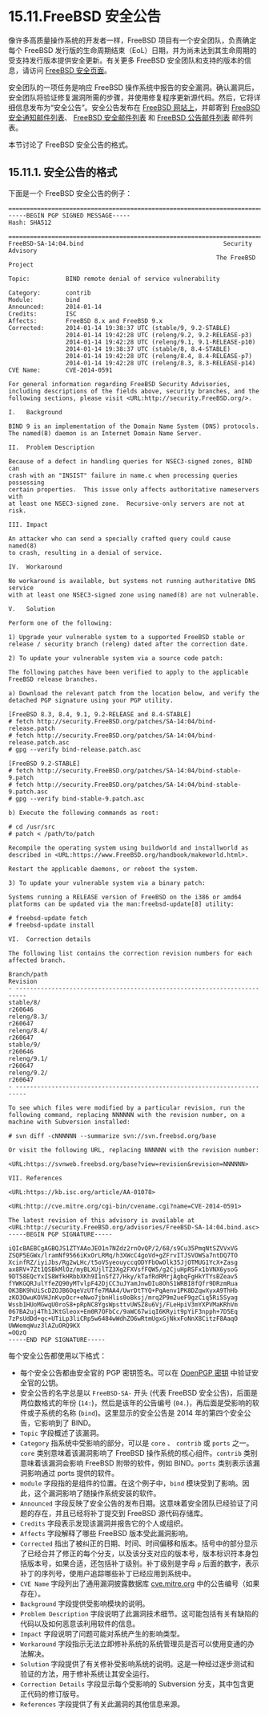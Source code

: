 # 15.11.FreeBSD 安全公告

像许多高质量操作系统的开发者一样，FreeBSD 项目有一个安全团队，负责确定每个 FreeBSD 发行版的生命周期结束（EoL）日期，并为尚未达到其生命周期的受支持发行版本提供安全更新。有关更多 FreeBSD 安全团队和支持的版本的信息，请访问 [FreeBSD 安全页面](https://www.freebsd.org/security)。

安全团队的一项任务是响应 FreeBSD 操作系统中报告的安全漏洞。确认漏洞后，安全团队将验证修复漏洞所需的步骤，并使用修复程序更新源代码。然后，它将详细信息发布为“安全公告”。安全公告发布在 [FreeBSD 网站上](https://www.freebsd.org/security/advisories/)，并邮寄到 [FreeBSD 安全通知邮件列表](https://lists.freebsd.org/subscription/freebsd-security-notifications)、 [FreeBSD 安全邮件列表](https://lists.freebsd.org/subscription/freebsd-security) 和 [FreeBSD 公告邮件列表](https://lists.freebsd.org/subscription/freebsd-announce) 邮件列表。

本节讨论了 FreeBSD 安全公告的格式。

## 15.11.1. 安全公告的格式

下面是一个 FreeBSD 安全公告的例子：

```
=============================================================================
-----BEGIN PGP SIGNED MESSAGE-----
Hash: SHA512

=============================================================================
FreeBSD-SA-14:04.bind                                       Security Advisory
                                                          The FreeBSD Project

Topic:          BIND remote denial of service vulnerability

Category:       contrib
Module:         bind
Announced:      2014-01-14
Credits:        ISC
Affects:        FreeBSD 8.x and FreeBSD 9.x
Corrected:      2014-01-14 19:38:37 UTC (stable/9, 9.2-STABLE)
                2014-01-14 19:42:28 UTC (releng/9.2, 9.2-RELEASE-p3)
                2014-01-14 19:42:28 UTC (releng/9.1, 9.1-RELEASE-p10)
                2014-01-14 19:38:37 UTC (stable/8, 8.4-STABLE)
                2014-01-14 19:42:28 UTC (releng/8.4, 8.4-RELEASE-p7)
                2014-01-14 19:42:28 UTC (releng/8.3, 8.3-RELEASE-p14)
CVE Name:       CVE-2014-0591

For general information regarding FreeBSD Security Advisories,
including descriptions of the fields above, security branches, and the
following sections, please visit <URL:http://security.FreeBSD.org/>.

I.   Background

BIND 9 is an implementation of the Domain Name System (DNS) protocols.
The named(8) daemon is an Internet Domain Name Server.

II.  Problem Description

Because of a defect in handling queries for NSEC3-signed zones, BIND can
crash with an "INSIST" failure in name.c when processing queries possessing
certain properties.  This issue only affects authoritative nameservers with
at least one NSEC3-signed zone.  Recursive-only servers are not at risk.

III. Impact

An attacker who can send a specially crafted query could cause named(8)
to crash, resulting in a denial of service.

IV.  Workaround

No workaround is available, but systems not running authoritative DNS service
with at least one NSEC3-signed zone using named(8) are not vulnerable.

V.   Solution

Perform one of the following:

1) Upgrade your vulnerable system to a supported FreeBSD stable or
release / security branch (releng) dated after the correction date.

2) To update your vulnerable system via a source code patch:

The following patches have been verified to apply to the applicable
FreeBSD release branches.

a) Download the relevant patch from the location below, and verify the
detached PGP signature using your PGP utility.

[FreeBSD 8.3, 8.4, 9.1, 9.2-RELEASE and 8.4-STABLE]
# fetch http://security.FreeBSD.org/patches/SA-14:04/bind-release.patch
# fetch http://security.FreeBSD.org/patches/SA-14:04/bind-release.patch.asc
# gpg --verify bind-release.patch.asc

[FreeBSD 9.2-STABLE]
# fetch http://security.FreeBSD.org/patches/SA-14:04/bind-stable-9.patch
# fetch http://security.FreeBSD.org/patches/SA-14:04/bind-stable-9.patch.asc
# gpg --verify bind-stable-9.patch.asc

b) Execute the following commands as root:

# cd /usr/src
# patch < /path/to/patch

Recompile the operating system using buildworld and installworld as
described in <URL:https://www.FreeBSD.org/handbook/makeworld.html>.

Restart the applicable daemons, or reboot the system.

3) To update your vulnerable system via a binary patch:

Systems running a RELEASE version of FreeBSD on the i386 or amd64
platforms can be updated via the man:freebsd-update[8] utility:

# freebsd-update fetch
# freebsd-update install

VI.  Correction details

The following list contains the correction revision numbers for each
affected branch.

Branch/path                                                      Revision
- -------------------------------------------------------------------------
stable/8/                                                         r260646
releng/8.3/                                                       r260647
releng/8.4/                                                       r260647
stable/9/                                                         r260646
releng/9.1/                                                       r260647
releng/9.2/                                                       r260647
- -------------------------------------------------------------------------

To see which files were modified by a particular revision, run the
following command, replacing NNNNNN with the revision number, on a
machine with Subversion installed:

# svn diff -cNNNNNN --summarize svn://svn.freebsd.org/base

Or visit the following URL, replacing NNNNNN with the revision number:

<URL:https://svnweb.freebsd.org/base?view=revision&revision=NNNNNN>

VII. References

<URL:https://kb.isc.org/article/AA-01078>

<URL:http://cve.mitre.org/cgi-bin/cvename.cgi?name=CVE-2014-0591>

The latest revision of this advisory is available at
<URL:http://security.FreeBSD.org/advisories/FreeBSD-SA-14:04.bind.asc>
-----BEGIN PGP SIGNATURE-----

iQIcBAEBCgAGBQJS1ZTYAAoJEO1n7NZdz2rnOvQP/2/68/s9Cu35PmqNtSZVVxVG
ZSQP5EGWx/lramNf9566iKxOrLRMq/h3XWcC4goVd+gZFrvITJSVOWSa7ntDQ7TO
XcinfRZ/iyiJbs/Rg2wLHc/t5oVSyeouyccqODYFbOwOlk35JjOTMUG1YcX+Zasg
ax8RV+7Zt1QSBkMlOz/myBLXUjlTZ3Xg2FXVsfFQW5/g2CjuHpRSFx1bVNX6ysoG
9DT58EQcYxIS8WfkHRbbXKh9I1nSfZ7/Hky/kTafRdRMrjAgbqFgHkYTYsBZeav5
fYWKGQRJulYfeZQ90yMTvlpF42DjCC3uJYamJnwDIu8OhS1WRBI8fQfr9DRzmRua
OK3BK9hUiScDZOJB6OqeVzUTfe7MAA4/UwrDtTYQ+PqAenv1PK8DZqwXyxA9ThHb
zKO3OwuKOVHJnKvpOcr+eNwo7jbnHlis0oBksj/mrq2P9m2ueF9gzCiq5Ri5Syag
Wssb1HUoMGwqU0roS8+pRpNC8YgsWpsttvUWSZ8u6Vj/FLeHpiV3mYXPVMaKRhVm
067BA2uj4Th1JKtGleox+Em0R7OFbCc/9aWC67wiqI6KRyit9pYiF3npph+7D5Eq
7zPsUdDd+qc+UTiLp3liCRp5w6484wWdhZO6wRtmUgxGjNkxFoNnX8CitzF8AaqO
UWWemqWuz3lAZuORQ9KX
=OQzQ
-----END PGP SIGNATURE-----
```

每个安全公告都使用以下格式：

- 每个安全公告都由安全官的 PGP 密钥签名。可以在 [OpenPGP 密钥](https://docs.freebsd.org/en/books/handbook/pgpkeys/index.html#pgpkeys) 中验证安全官的公钥。
- 安全公告的名字总是以 `FreeBSD-SA-` 开头 (代表 FreeBSD 安全公告)，后面是两位数格式的年份 (`14:`)，然后是该年的公告编号 (`04.`)，再后面是受影响的软件或子系统的名称 (`bind`)。这里显示的安全公告是 2014 年的第四个安全公告，它影响到了 BIND。
- `Topic` 字段概述了该漏洞。
- `Category` 指系统中受影响的部分，可以是 `core` 、 `contrib` 或 `ports` 之一。`core` 类别意味着该漏洞影响了 FreeBSD 操作系统的核心组件。`contrib` 类别意味着该漏洞会影响 FreeBSD 附带的软件，例如 BIND。`ports` 类别表示该漏洞影响通过 ports 提供的软件。
- `module` 字段指的是组件的位置。在这个例子中，`bind` 模块受到了影响。因此，这个漏洞影响了随操作系统安装的软件。
- `Announced` 字段反映了安全公告的发布日期。这意味着安全团队已经验证了问题的存在，并且已经将补丁提交到 FreeBSD 源代码存储库。
- `Credits` 字段表示发现该漏洞并报告它的个人或组织。
- `Affects` 字段解释了哪些 FreeBSD 版本受此漏洞影响。
- `Corrected` 指出了被纠正的日期、时间、时间偏移和版本。括号中的部分显示了已经合并了修正的每个分支，以及该分支对应的版本号，版本标识符本身包括版本号，如果合适，还包括补丁级别。补丁级别是字母 `p` 后面的数字，表示补丁的序列号，使用户追踪哪些补丁已经应用到系统中。
- `CVE Name` 字段列出了通用漏洞披露数据库 [cve.mitre.org](http://cve.mitre.org/) 中的公告编号（如果存在）。
- `Background` 字段提供受影响模块的说明。
- `Problem Description` 字段说明了此漏洞技术细节。这可能包括有关有缺陷的代码以及如何恶意该利用软件的信息。
- `Impact` 字段说明了问题可能对系统产生的影响类型。
- `Workaround` 字段指示无法立即修补系统的系统管理员是否可以使用变通的办法解决。
- `Solution` 字段提供了有关修补受影响系统的说明。这是一种经过逐步测试和验证的方法，用于修补系统让其安全运行。
- `Correction Details` 字段显示每个受影响的 Subversion 分支，其中包含更正代码的修订版号。
- `References` 字段提供了有关此漏洞的其他信息来源。